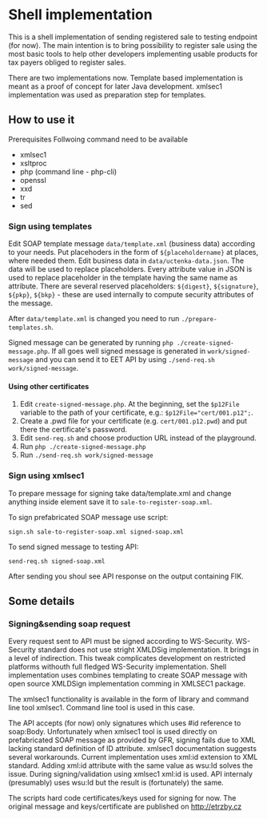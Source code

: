 # Shell implementation

This is a shell implementation of sending registered sale to testing endpoint (for now). The main intention 
is to bring possibility to register sale using the most basic tools to help other developers implementing 
usable products for tax payers obliged to register sales.

There are two implementations now. Template based implementation is meant as a proof of concept for later Java development. 
xmlsec1 implementation was used as preparation step for templates.

## How to use it
Prerequisites
Follwoing command need to be available
* xmlsec1
* xsltproc
* php (command line - php-cli)
* openssl
* xxd
* tr
* sed

### Sign using templates
Edit SOAP template message `data/template.xml` (business data) according to your needs. Put placehoders in the form of `${placeholdername}` at places, where needed them.  Edit business data in `data/uctenka-data.json`. The data will be used to replace placeholders. Every attribute value in JSON is used to replace placeholder in the template having the same name as attribute. There are several reserved placeholders: `${digest}`, `${signature}`, `${pkp}`, `${bkp}` - these are used internally to compute security attributes of the message.   

After `data/template.xml` is changed you need to run `./prepare-templates.sh`.

Signed message can be generated by running `php ./create-signed-message.php`. If all goes well signed message is generated in `work/signed-message` and you can send it to EET API by using `./send-req.sh work/signed-message`.

#### Using other certificates
1. Edit `create-signed-message.php`. At the beginning, set the `$p12File` variable to the path of your certificate, e.g.: `$p12File="cert/001.p12";`.
2. Create a .pwd file for your certificate (e.g. `cert/001.p12.pwd`) and put there the certificate's password.
3. Edit `send-req.sh` and choose production URL instead of the playground.
4. Run `php ./create-signed-message.php`
5. Run `./send-req.sh work/signed-message`

### Sign using xmlsec1
To prepare message for signing take data/template.xml and change anything inside element <Trzby> 
save it to `sale-to-register-soap.xml`.

To sign prefabricated SOAP message use script:

`sign.sh sale-to-register-soap.xml signed-soap.xml`

To send signed message to testing API:

`send-req.sh signed-soap.xml`

After sending you shoul see API response on the output containing FIK.

## Some details
### Signing&sending soap request 
Every request sent to API must be signed according to WS-Security. WS-Security standard does not use stright 
XMLDSig implementation. It brings in a level of indirection. This tweak complicates development on restricted 
platforms withouth full fledged WS-Security implementation. Shell implementation uses combines templating to 
create SOAP message with open source XMLDSign implementation comming in XMLSEC1 package.

The xmlsec1 functionality is available in the form of library and command line tool xmlsec1. Command line tool 
is used in this case. 

The API accepts (for now) only signatures which uses #id reference to soap:Body. Unfortunately when xmlsec1 tool is 
used directly on prefabricated SOAP message as provided by GFR, signing fails due to XML lacking standard definition 
of ID attribute. xmlsec1 documentation suggests several workarounds. Current implementation uses xml:id extension 
to XML standard. Adding xml:id attribute with the same value as wsu:Id solves the issue. 
During signing/validation using xmlsec1 xml:id is used. API internaly (presumably) uses wsu:Id but the result is (fortunately)
the same.   


The scripts hard code certificates/keys used for signing for now. The original message and keys/certificate 
are published on http://etrzby.cz
